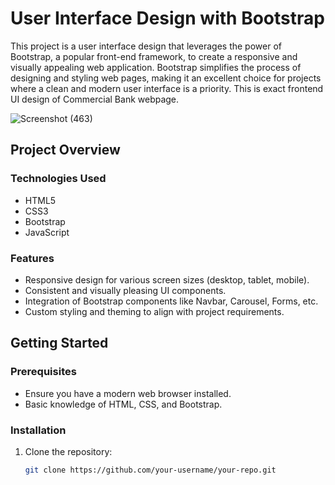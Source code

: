 # User Interface Design with Bootstrap

This project is a user interface design that leverages the power of Bootstrap, a popular front-end framework, to create a responsive and visually appealing web application.
Bootstrap simplifies the process of designing and styling web pages, making it an excellent choice for projects where a clean and modern user interface is a priority.
This is exact frontend UI design of Commercial Bank webpage.

![Screenshot (463)](https://github.com/bytecode95/WebUI--Bootstrap/assets/138282190/d741f5df-ec88-49e0-a311-1d292f0091fb)

## Project Overview


### Technologies Used

- HTML5
- CSS3
- Bootstrap
- JavaScript

### Features

- Responsive design for various screen sizes (desktop, tablet, mobile).
- Consistent and visually pleasing UI components.
- Integration of Bootstrap components like Navbar, Carousel, Forms, etc.
- Custom styling and theming to align with project requirements.

## Getting Started

### Prerequisites

- Ensure you have a modern web browser installed.
- Basic knowledge of HTML, CSS, and Bootstrap.

### Installation

1. Clone the repository:

   ```bash
   git clone https://github.com/your-username/your-repo.git
